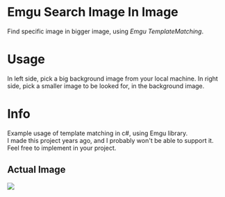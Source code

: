 # Emgu Search Image In Image
Find specific image in bigger image, using *Emgu TemplateMatching*.

# Usage
In left side, pick a big background image from your local machine.
In right side, pick a smaller image to be looked for, in the background image.

# Info
Example usage of template matching in c#, using Emgu library.
<br>
I made this project years ago, and I probably won't be able to support it.
<br>
Feel free to implement in your project.

## Actual Image
<img src="https://i.imgur.com/Rh9dJ8W.jpg"/>
